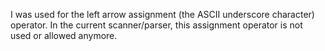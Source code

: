 I was used for the left arrow assignment (the ASCII underscore character) operator.In the current scanner/parser, this assignment operator is not used or allowed anymore.
